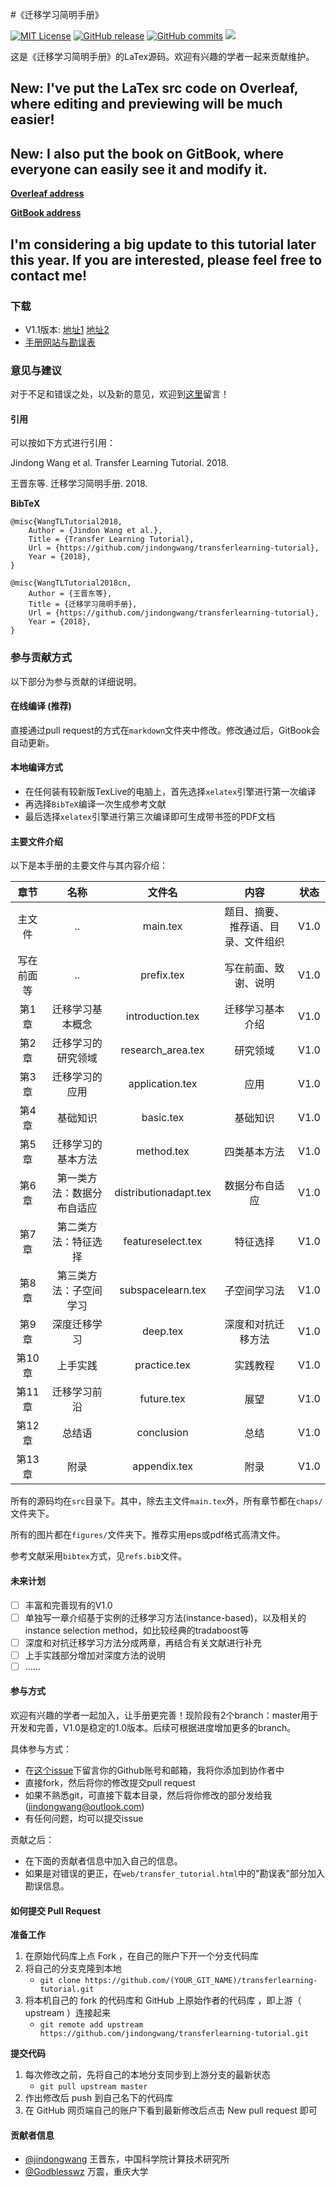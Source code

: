 #《迁移学习简明手册》

[![MIT License](https://img.shields.io/badge/license-MIT-green.svg)](https://opensource.org/licenses/MIT) [![GitHub release](https://img.shields.io/badge/Github-V1.0-519dd9.svg)](https://github.com/jindongwang/transferlearning-tutorial) [![GitHub commits](https://img.shields.io/badge/commits-1-519dd9.svg)](https://github.com/jindongwang/transferlearning-tutorial/issues) ![](https://img.shields.io/badge/language-Tex-orange.svg)

这是《迁移学习简明手册》的LaTex源码。欢迎有兴趣的学者一起来贡献维护。

## New: I've put the LaTex src code on Overleaf, where editing and previewing will be much easier!

## New: I also put the book on GitBook, where everyone can easily see it and modify it.

[**Overleaf address**](https://www.overleaf.com/read/gytccgktstsy)

[**GitBook address**](https://jindongwang.gitbook.io/transfer-learning-tutorial/)

## I'm considering a big update to this tutorial later this year. If you are interested, please feel free to contact me!

### 下载

* V1.1版本: [地址1](http://jd92.wang/assets/files/transfer_learning_tutorial_wjd.pdf) [地址2](https://github.com/jindongwang/transferlearning-tutorial/releases)
* [手册网站与勘误表](http://htmlpreview.github.io/?https://github.com/jindongwang/transferlearning-tutorial/blob/master/web/transfer_tutorial.html)

### 意见与建议

对于不足和错误之处，以及新的意见，欢迎到[这里](https://github.com/jindongwang/transferlearning-tutorial/issues/6)留言！

#### 引用

可以按如下方式进行引用：

Jindong Wang et al. Transfer Learning Tutorial. 2018.

王晋东等. 迁移学习简明手册. 2018.

**BibTeX**

```text
@misc{WangTLTutorial2018,
    Author = {Jindon Wang et al.},
    Title = {Transfer Learning Tutorial},
    Url = {https://github.com/jindongwang/transferlearning-tutorial},
    Year = {2018},
}

@misc{WangTLTutorial2018cn,
    Author = {王晋东等},
    Title = {迁移学习简明手册},
    Url = {https://github.com/jindongwang/transferlearning-tutorial},
    Year = {2018},
}
```

### 参与贡献方式

以下部分为参与贡献的详细说明。

#### 在线编译 \(推荐\)

直接通过pull request的方式在`markdown`文件夹中修改。修改通过后，GitBook会自动更新。

#### 本地编译方式

* 在任何装有较新版TexLive的电脑上，首先选择`xelatex`引擎进行第一次编译
* 再选择`BibTeX`编译一次生成参考文献
* 最后选择`xelatex`引擎进行第三次编译即可生成带书签的PDF文档

#### 主要文件介绍

以下是本手册的主要文件与其内容介绍：

| 章节 | 名称 | 文件名 | 内容 | 状态 |
| :---: | :---: | :---: | :---: | :---: |
| 主文件 | .. | main.tex | 题目、摘要、推荐语、目录、文件组织 | V1.0 |
| 写在前面等 | .. | prefix.tex | 写在前面、致谢、说明 | V1.0 |
| 第1章 | 迁移学习基本概念 | introduction.tex | 迁移学习基本介绍 | V1.0 |
| 第2章 | 迁移学习的研究领域 | research\_area.tex | 研究领域 | V1.0 |
| 第3章 | 迁移学习的应用 | application.tex | 应用 | V1.0 |
| 第4章 | 基础知识 | basic.tex | 基础知识 | V1.0 |
| 第5章 | 迁移学习的基本方法 | method.tex | 四类基本方法 | V1.0 |
| 第6章 | 第一类方法：数据分布自适应 | distributionadapt.tex | 数据分布自适应 | V1.0 |
| 第7章 | 第二类方法：特征选择 | featureselect.tex | 特征选择 | V1.0 |
| 第8章 | 第三类方法：子空间学习 | subspacelearn.tex | 子空间学习法 | V1.0 |
| 第9章 | 深度迁移学习 | deep.tex | 深度和对抗迁移方法 | V1.0 |
| 第10章 | 上手实践 | practice.tex | 实践教程 | V1.0 |
| 第11章 | 迁移学习前沿 | future.tex | 展望 | V1.0 |
| 第12章 | 总结语 | conclusion | 总结 | V1.0 |
| 第13章 | 附录 | appendix.tex | 附录 | V1.0 |

所有的源码均在`src`目录下。其中，除去主文件`main.tex`外，所有章节都在`chaps/`文件夹下。

所有的图片都在`figures/`文件夹下。推荐实用eps或pdf格式高清文件。

参考文献采用`bibtex`方式，见`refs.bib`文件。

#### 未来计划

* [ ] 丰富和完善现有的V1.0
* [ ] 单独写一章介绍基于实例的迁移学习方法\(instance-based\)，以及相关的instance selection method，如比较经典的tradaboost等
* [ ] 深度和对抗迁移学习方法分成两章，再结合有关文献进行补充
* [ ] 上手实践部分增加对深度方法的说明
* [ ] ……

#### 参与方式

欢迎有兴趣的学者一起加入，让手册更完善！现阶段有2个branch：master用于开发和完善，V1.0是稳定的1.0版本。后续可根据进度增加更多的branch。

具体参与方式：

* 在[这个issue](https://github.com/jindongwang/transferlearning-tutorial/issues/1)下留言你的Github账号和邮箱，我将你添加到协作者中
* 直接fork，然后将你的修改提交pull request
* 如果不熟悉git，可直接下载本目录，然后将你修改的部分发给我\(jindongwang@outlook.com\)
* 有任何问题，均可以提交issue

贡献之后：

* 在下面的贡献者信息中加入自己的信息。
* 如果是对错误的更正，在`web/transfer_tutorial.html`中的"勘误表"部分加入勘误信息。

#### 如何提交 Pull Request

**准备工作**

1. 在原始代码库上点 Fork ，在自己的账户下开一个分支代码库
2. 将自己的分支克隆到本地
   * `git clone https://github.com/(YOUR_GIT_NAME)/transferlearning-tutorial.git`
3. 将本机自己的 fork 的代码库和 GitHub 上原始作者的代码库 ，即上游（ upstream ）连接起来
   * `git remote add upstream https://github.com/jindongwang/transferlearning-tutorial.git`

**提交代码**

1. 每次修改之前，先将自己的本地分支同步到上游分支的最新状态
   * `git pull upstream master`
2. 作出修改后 push 到自己名下的代码库
3. 在 GitHub 网页端自己的账户下看到最新修改后点击 New pull request 即可

#### 贡献者信息

* [@jindongwang](https://github.com/jindongwang) 王晋东，中国科学院计算技术研究所
* [@Godblesswz](https://github.com/Godblesswz) 万震，重庆大学

